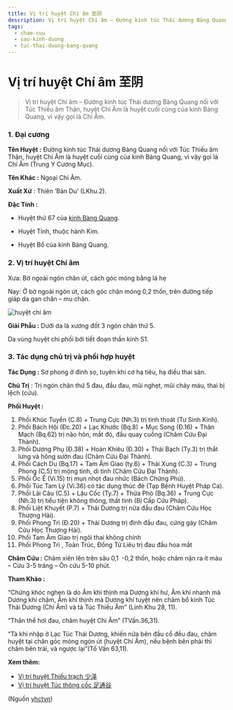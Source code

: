 ```yaml
---
title: Vị trí huyệt Chí âm 至阴
description: Vị trí huyệt Chí âm – Đường kinh túc Thái dương Bàng Quang nối với Túc Thiếu âm Thận, huyệt Chí Âm là huyệt cuối cùng của kinh Bàng Quang, vì vậy gọi là Chí Âm.
tags:
  - cham-cuu
  - sau-kinh-duong
  - tuc-thai-duong-bang-quang
---
```


# Vị trí huyệt Chí âm 至阴 

> Vị trí huyệt Chí âm – Đường kinh túc Thái dương Bàng Quang nối với Túc Thiếu âm Thận, huyệt Chí Âm là huyệt cuối cùng của kinh Bàng Quang, vì vậy gọi là Chí Âm.

### 1. Đại cương

**Tên Huyệt :** Đường kinh túc Thái dương Bàng Quang nối với Túc Thiếu âm Thận, huyệt Chí Âm là huyệt cuối cùng của kinh Bàng Quang, vì vậy gọi là Chí Âm (Trung Y Cương Mục).

**Tên Khác :** Ngoại Chí Âm.

**Xuất Xứ** : Thiên ‘Bản Du’ (LKhu.2).

**Đặc Tính :**

+ Huyệt thứ 67 của [kinh Bàng Quang](/yhctvn/kinh-tuc-thai-duong-bang-quang).

+ Huyệt Tỉnh, thuộc hành Kim.

+ Huyệt Bổ của kinh Bàng Quang.

### 2. Vị trí huyệt Chí âm

Xưa: Bờ ngoài ngón chân út, cách góc móng bằng lá hẹ

Nay: Ở bờ ngoài ngón út, cách góc chân móng 0,2 thốn, trên đường tiếp giáp da gan chân – mu chân.

![huyệt chí âm](/imgs/yhctvn/huyet-chi-am-300x169.jpg)

**Giải Phẫu :** Dưới da là xương đốt 3 ngón chân thứ 5.

Da vùng huyệt chi phối bởi tiết đoạn thần kinh S1.

### 3. Tác dụng chủ trị và phối hợp huyệt

**Tác Dụng :** Sơ phong ở đỉnh sọ, tuyên khí cơ hạ tiêu, hạ điều thai sản.

**Chủ Trị** : Trị ngón chân thứ 5 đau, đầu đau, mũi nghẹt, mũi chảy máu, thai bị lệch (cứu).

**Phối Huyệt :**

1. Phối Khúc Tuyền (C.8) + Trung Cực (Nh.3) trị tinh thoát (Tư Sinh Kinh).
2. Phối Bách Hội (Đc.20) + Lạc Khước (Bq.8) + Mục Song (Đ.16) + Thân Mạch (Bq.62) trị não hôn, mắt đỏ, đầu quay cuồng (Châm Cứu Đại Thành).
3. Phối Dương Phụ (Đ.38) + Hoàn Khiêu (Đ.30) + Thái Bạch (Ty.3) trị thắt lưng và hông sườn đau (Châm Cứu Đại Thành).
4. Phối Cách Du (Bq.17) + Tam Âm Giao (ty.6) + Thái Xung (C.3) + Trung Phong (C.5) trị mộng tinh, di tinh (Châm Cứu Đại Thành).
5. Phối Ốc Ế (Vi.15) trị mụn nhọt đau nhức (Bách Chứng Phú).
6. Phối Túc Tam Lý (Vi.36) có tác dụng thúc đẻ (Tạp Bệnh Huyệt Pháp Ca).
7. Phối Lãi Câu (C.5) + Lậu Cốc (Ty.7) + Thừa Phò (Bq.36) + Trung Cực (Nh.3) trị tiểu tiện không thông, thất tinh (Bị Cấp Cứu Pháp).
8. Phối Liệt Khuyết (P.7) + Thái Dương trị nửa đầu đau (Châm Cứu Học Thượng Hải).
9. Phối Phong Trì (Đ.20) + Thái Dương trị đỉnh đầu đau, cứng gáy (Châm Cứu Học Thượng Hải).
10. Phối Tam Âm Giao trị ngôi thai không chính
11. Phối Phong Trì , Toàn Trúc, Đồng Tử Liêu trị đau đầu hoa mắt

**Châm Cứu :** Châm xiên lên trên sâu 0,1  -0,2 thốn, hoặc châm nặn ra ít máu – Cứu 3-5 tráng – Ôn cứu 5-10 phút.

**Tham Khảo :**

“Chứng khóc nghẹn là do Âm khí thịnh mà Dương khí hư, Âm khí nhanh mà Dương khí chậm, Âm khí thịnh mà Dương khí tuyệt nên châm bổ kinh Túc Thái Dương (Chí Âm) và tả Túc Thiếu Âm” (Linh Khu 28, 11).

“Thân thể hơi đau, châm huyệt Chí Âm” (TVấn.36,31).

“Tà khí nhập ở Lạc Túc Thái Dương, khiến nửa bên đầu cổ đều đau, châm huyệt tại chân góc móng ngón út (huyệt Chí Âm), nếu bệnh bên phải thì châm bên trái, và ngược lại”(Tố Vấn 63,11).

**Xem thêm:**

* [Vị trí huyệt Thiếu trạch 少泽](/yhctvn/vi-tri-huyet-thieu-trach-%e5%b0%91%e6%b3%bd)
* [Vị trí huyệt Túc thông cốc 足通谷](/yhctvn/vi-tri-huyet-tuc-thong-coc-%e8%b6%b3%e9%80%9a%e8%b0%b7)

(Nguồn <a href="https://yhctvn.com/vi-tri-huyet-chi-am-至阴/" target="_blank">yhctvn</a>)
